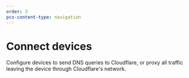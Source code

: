 ```yaml
---
order: 3
pcx-content-type: navigation
---
```


# Connect devices

Configure devices to send DNS queries to Cloudflare, or proxy all traffic leaving the device through Cloudflare's network.

<DirectoryListing path="/connections/connect-devices" />
